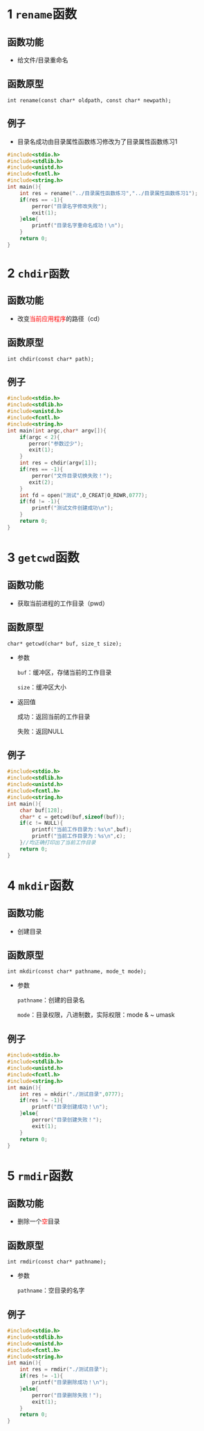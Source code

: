 # 1 `rename`函数

## 函数功能

- 给文件/目录重命名

## 函数原型

`int rename(const char* oldpath, const char* newpath);`

## 例子

- 目录名成功由目录属性函数练习修改为了目录属性函数练习1

```c
#include<stdio.h>
#include<stdlib.h>
#include<unistd.h>
#include<fcntl.h>
#include<string.h>
int main(){
    int res = rename("../目录属性函数练习","../目录属性函数练习1");
    if(res == -1){
        perror("目录名字修改失败");
        exit(1);
    }else{
        printf("目录名字重命名成功！\n");
    }
    return 0;
}
```

# 2 `chdir函数`

## 函数功能

- 改变<font color=red>当前应用程序</font>的路径（cd）

## 函数原型

`int chdir(const char* path);`

## 例子

```c
#include<stdio.h>
#include<stdlib.h>
#include<unistd.h>
#include<fcntl.h>
#include<string.h>
int main(int argc,char* argv[]){
    if(argc < 2){
       perror("参数过少");
       exit(1);
    }
    int res = chdir(argv[1]);
    if(res == -1){
        perror("文件目录切换失败！");
       exit(2);
    }
    int fd = open("测试",O_CREAT|O_RDWR,0777);
    if(fd != -1){
        printf("测试文件创建成功\n");
    }
    return 0;
}
```

# 3 `getcwd`函数

## 函数功能

- 获取当前进程的工作目录（pwd）

## 函数原型

`char* getcwd(char* buf, size_t size);`

- 参数

    `buf`：缓冲区，存储当前的工作目录

    `size`：缓冲区大小

- 返回值

    成功：返回当前的工作目录

    失败：返回NULL

## 例子

```c
#include<stdio.h>
#include<stdlib.h>
#include<unistd.h>
#include<fcntl.h>
#include<string.h>
int main(){
    char buf[128];
    char* c = getcwd(buf,sizeof(buf));
    if(c != NULL){
        printf("当前工作目录为：%s\n",buf);
        printf("当前工作目录为：%s\n",c);
    }//均正确打印出了当前工作目录
    return 0;
}
```

# 4 `mkdir`函数

## 函数功能

- 创建目录

## 函数原型

`int mkdir(const char* pathname, mode_t mode);`

- 参数

    `pathname`：创建的目录名

    `mode`：目录权限，八进制数，实际权限：mode & ~ umask

## 例子

```c
#include<stdio.h>
#include<stdlib.h>
#include<unistd.h>
#include<fcntl.h>
#include<string.h>
int main(){
    int res = mkdir("./测试目录",0777);
    if(res != -1){
        printf("目录创建成功！\n");
    }else{
        perror("目录创建失败！");
        exit(1);
    }
    return 0;
}
```

# 5 `rmdir`函数

## 函数功能

- 删除一个<font color=red>空</font>目录

## 函数原型

`int rmdir(const char* pathname);`

- 参数

    `pathname`：空目录的名字

## 例子

```c
#include<stdio.h>
#include<stdlib.h>
#include<unistd.h>
#include<fcntl.h>
#include<string.h>
int main(){
    int res = rmdir("./测试目录");
    if(res != -1){
        printf("目录删除成功！\n");
    }else{
        perror("目录删除失败！");
        exit(1);
    }
    return 0;
}
```













